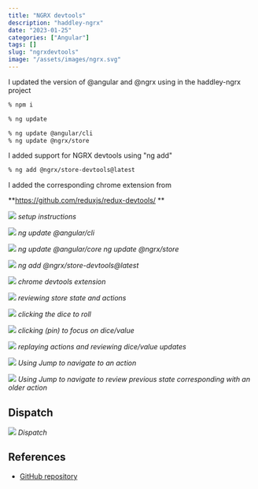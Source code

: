 ```yaml
---
title: "NGRX devtools"
description: "haddley-ngrx"
date: "2023-01-25"
categories: ["Angular"]
tags: []
slug: "ngrxdevtools"
image: "/assets/images/ngrx.svg"
---
```



I updated the version of @angular and @ngrx using in the haddley-ngrx project

```bash
% npm i

% ng update

% ng update @angular/cli
% ng update @ngrx/store

```

I added support for NGRX devtools using "ng add"

```bash
% ng add @ngrx/store-devtools@latest
```

I added the corresponding chrome extension from

**https://github.com/reduxjs/redux-devtools/
**

![](/assets/images/ngrxdevtools/screen-shot-2023-01-25-at-1.02.21-pm-1380x1013.png)
*setup instructions*

![](/assets/images/ngrxdevtools/screen-shot-2023-01-25-at-1.50.27-pm-1822x1047.png)
*ng update @angular/cli*

![](/assets/images/ngrxdevtools/screen-shot-2023-01-25-at-1.52.17-pm-1822x1056.png)
*ng update @angular/core ng update @ngrx/store*

![](/assets/images/ngrxdevtools/screen-shot-2023-01-25-at-1.53.07-pm-1822x308.png)
*ng add @ngrx/store-devtools@latest*

![](/assets/images/ngrxdevtools/screen-shot-2023-01-25-at-1.58.00-pm-1822x1078.png)
*chrome devtools extension*

![](/assets/images/ngrxdevtools/screen-shot-2023-01-25-at-2.01.37-pm-1822x858.png)
*reviewing store state and actions*

![](/assets/images/ngrxdevtools/screen-shot-2023-01-25-at-2.01.56-pm-1822x788.png)
*clicking the dice to roll*

![](/assets/images/ngrxdevtools/screen-shot-2023-01-25-at-2.03.03-pm-1822x855.png)
*clicking (pin) to focus on dice/value*

![](/assets/images/ngrxdevtools/screen-shot-2023-01-25-at-2.03.33-pm-1822x847.png)
*replaying actions and reviewing dice/value updates*

![](/assets/images/ngrxdevtools/screen-shot-2023-01-25-at-2.03.52-pm-1822x787.png)
*Using Jump to navigate to an action*

![](/assets/images/ngrxdevtools/screen-shot-2023-01-25-at-2.04.27-pm-1822x792.png)
*Using Jump to navigate to review previous state corresponding with an older action*


## Dispatch

![](/assets/images/ngrxdevtools/screen-shot-2023-02-05-at-9.56.59-am-1836x1040.png)
*Dispatch*
## References

- [GitHub repository](https://github.com/Haddley/haddley-ngrx)